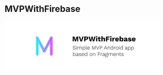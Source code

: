 # MVPWithFirebase
![MVP banner](https://github.com/tmaxxdd/MVPWithFirebase/blob/master/github_banner.png)
